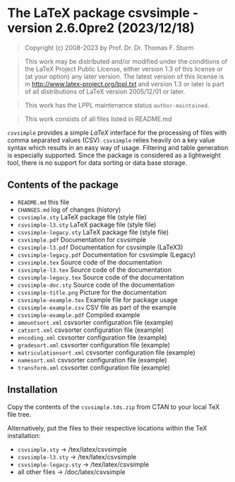 # The LaTeX package csvsimple - version 2.6.0pre2 (2023/12/18)


> Copyright (c) 2008-2023 by Prof. Dr. Dr. Thomas F. Sturm <thomas dot sturm at unibw dot de>

> This work may be distributed and/or modified under the
> conditions of the LaTeX Project Public License, either version 1.3
> of this license or (at your option) any later version.
> The latest version of this license is in
>   http://www.latex-project.org/lppl.txt
> and version 1.3 or later is part of all distributions of LaTeX
> version 2005/12/01 or later.

> This work has the LPPL maintenance status `author-maintained`.

> This work consists of all files listed in README.md


`csvsimple` provides a simple *LaTeX* interface for the processing of files 
with comma separated values (CSV). `csvsimple` relies heavily on a key value 
syntax which results in an easy way of usage. Filtering and table generation 
is especially supported. Since the package is considered as a lightweight 
tool, there is no support for data sorting or data base storage.


## Contents of the package

-  `README.md`                 this file
-  `CHANGES.md`                log of changes (history)
-  `csvsimple.sty`             LaTeX package file (style file)
-  `csvsimple-l3.sty`          LaTeX package file (style file)
-  `csvsimple-legacy.sty`      LaTeX package file (style file)
-  `csvsimple.pdf`             Documentation for csvsimple
-  `csvsimple-l3.pdf`          Documentation for csvsimple (LaTeX3)
-  `csvsimple-legacy.pdf`      Documentation for csvsimple (Legacy)
-  `csvsimple.tex`             Source code of the documentation
-  `csvsimple-l3.tex`          Source code of the documentation
-  `csvsimple-legacy.tex`      Source code of the documentation
-  `csvsimple-doc.sty`         Source code of the documentation
-  `csvsimple-title.png`       Picture for the documentation
-  `csvsimple-example.tex`     Example file for package usage
-  `csvsimple-example.csv`     CSV file as part of the example
-  `csvsimple-example.pdf`     Compiled example
-  `amountsort.xml`            csvsorter configuration file (example)
-  `catsort.xml`               csvsorter configuration file (example)
-  `encoding.xml`              csvsorter configuration file (example)
-  `gradesort.xml`             csvsorter configuration file (example)
-  `matriculationsort.xml`     csvsorter configuration file (example)
-  `namesort.xml`              csvsorter configuration file (example)
-  `transform.xml`             csvsorter configuration file (example)


## Installation

Copy the contents of the `csvsimple.tds.zip` from CTAN to your local TeX file tree.

Alternatively, put the files to their respective locations within the TeX installation:

-  `csvsimple.sty`         ->  /tex/latex/csvsimple
-  `csvsimple-l3.sty`      ->  /tex/latex/csvsimple
-  `csvsimple-legacy.sty`  ->  /tex/latex/csvsimple
-  all other files         ->  /doc/latex/csvsimple
